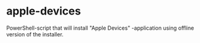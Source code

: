 # apple-devices
PowerShell-script that will install "Apple Devices" -application using offline version of the installer.
